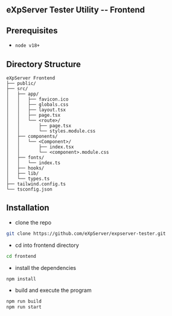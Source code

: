 ## eXpServer Tester Utility -- Frontend

## Prerequisites
- `node v18+`

## Directory Structure
```plaintext
eXpServer Frontend
├── public/
├── src/
│   ├── app/
│   │   ├── favicon.ico
│   │   ├── globals.css
│   │   ├── layout.tsx
│   │   ├── page.tsx
│   │   └── <route>/
│   │       ├── page.tsx
│   │       └── styles.module.css
│   ├── components/
│   │   └── <Component>/
│   │       ├── index.tsx
│   │       └── <component>.module.css
│   ├── fonts/
│   │   └── index.ts
│   ├── hooks/
│   ├── lib/
│   └── types.ts
├── tailwind.config.ts
└── tsconfig.json
```

## Installation
- clone the repo 
```bash
git clone https://github.com/eXpServer/expserver-tester.git
```

- cd into frontend directory
```bash
cd frontend
```

- install the dependencies
```bash
npm install
```

- build and execute the program
```bash
npm run build
npm run start
```